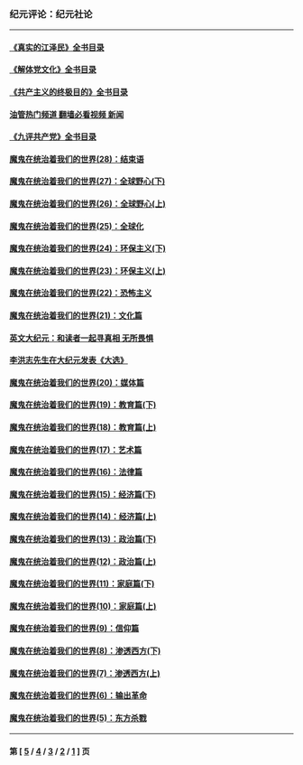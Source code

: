 ### 纪元评论：纪元社论
---
#### [《真实的江泽民》全书目录](../../pages/nsc422/n13721399.md?11120330) 
#### [《解体党文化》全书目录](../../pages/nsc422/n13721157.md?11120330) 
#### [《共产主义的终极目的》全书目录](../../pages/nsc422/n13721048.md?11120330) 
#### [油管热门频道 翻墙必看视频 新闻](ok?11120330)
#### [《九评共产党》全书目录](../../pages/nsc422/n13708085.md?11120330) 
#### [魔鬼在统治着我们的世界(28)：结束语](../../pages/nsc422/n10936246.md?11120330) 
#### [魔鬼在统治着我们的世界(27)：全球野心(下)](../../pages/nsc422/n10928319.md?11120330) 
#### [魔鬼在统治着我们的世界(26)：全球野心(上)](../../pages/nsc422/n10900318.md?11120330) 
#### [魔鬼在统治着我们的世界(25)：全球化](../../pages/nsc422/n10788205.md?11120330) 
#### [魔鬼在统治着我们的世界(24)：环保主义(下)](../../pages/nsc422/n10695307.md?11120330) 
#### [魔鬼在统治着我们的世界(23)：环保主义(上)](../../pages/nsc422/n10688613.md?11120330) 
#### [魔鬼在统治着我们的世界(22)：恐怖主义](../../pages/nsc422/n10614727.md?11120330) 
#### [魔鬼在统治着我们的世界(21)：文化篇](../../pages/nsc422/n10597706.md?11120330) 
#### [英文大纪元：和读者一起寻真相 无所畏惧](../../pages/nsc422/n12542027.md?11120330) 
#### [李洪志先生在大纪元发表《大选》](../../pages/nsc422/n12534746.md?11120330) 
#### [魔鬼在统治着我们的世界(20)：媒体篇](../../pages/nsc422/n10586579.md?11120330) 
#### [魔鬼在统治着我们的世界(19)：教育篇(下)](../../pages/nsc422/n10564808.md?11120330) 
#### [魔鬼在统治着我们的世界(18)：教育篇(上)](../../pages/nsc422/n10526970.md?11120330) 
#### [魔鬼在统治着我们的世界(17)：艺术篇](../../pages/nsc422/n10499093.md?11120330) 
#### [魔鬼在统治着我们的世界(16)：法律篇](../../pages/nsc422/n10485969.md?11120330) 
#### [魔鬼在统治着我们的世界(15)：经济篇(下)](../../pages/nsc422/n10469975.md?11120330) 
#### [魔鬼在统治着我们的世界(14)：经济篇(上)](../../pages/nsc422/n10457370.md?11120330) 
#### [魔鬼在统治着我们的世界(13)：政治篇(下)](../../pages/nsc422/n10448270.md?11120330) 
#### [魔鬼在统治着我们的世界(12)：政治篇(上)](../../pages/nsc422/n10444576.md?11120330) 
#### [魔鬼在统治着我们的世界(11)：家庭篇(下)](../../pages/nsc422/n10440961.md?11120330) 
#### [魔鬼在统治着我们的世界(10)：家庭篇(上)](../../pages/nsc422/n10435448.md?11120330) 
#### [魔鬼在统治着我们的世界(9)：信仰篇](../../pages/nsc422/n10432159.md?11120330) 
#### [魔鬼在统治着我们的世界(8)：渗透西方(下)](../../pages/nsc422/n10429603.md?11120330) 
#### [魔鬼在统治着我们的世界(7)：渗透西方(上)](../../pages/nsc422/n10426013.md?11120330) 
#### [魔鬼在统治着我们的世界(6)：输出革命](../../pages/nsc422/n10421536.md?11120330) 
#### [魔鬼在统治着我们的世界(5)：东方杀戮](../../pages/nsc422/n10417707.md?11120330) 

---
#### 第 [ [5](./5.md?11120330) / [4](./4.md?11120330) / [3](./3.md?11120330) / [2](./2.md?11120330) / [1](./1.md?11120330) ] 页
